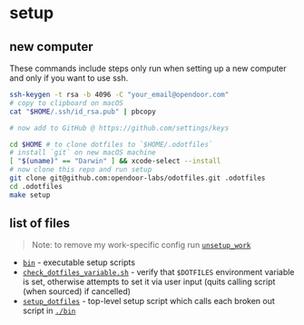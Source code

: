 # setup

## new computer

These commands include steps only run when setting up a new computer and only if you want to use ssh.

```bash
ssh-keygen -t rsa -b 4096 -C "your_email@opendoor.com"
# copy to clipboard on macOS
cat "$HOME/.ssh/id_rsa.pub" | pbcopy

# now add to GitHub @ https://github.com/settings/keys

cd $HOME # to clone dotfiles to `$HOME/.odotfiles`
# install `git` on new macOS machine
[ "$(uname)" == "Darwin" ] && xcode-select --install
# now clone this repo and run setup
git clone git@github.com:opendoor-labs/odotfiles.git .odotfiles
cd .odotfiles
make setup
```

## list of files

> Note: to remove my work-specific config run [`unsetup_work`](./bin/unsetup_work)

- [`bin`](./bin) - executable setup scripts
- [`check_dotfiles_variable.sh`](./check_dotfiles_variable.sh) - verify that `$DOTFILES` environment variable is set, otherwise attempts to set it via user input (quits calling script (when sourced) if cancelled)
- [`setup_dotfiles`](./setup_dotfiles) - top-level setup script which calls each broken out script in [`./bin`](./bin)
